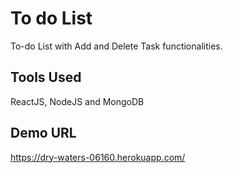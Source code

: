 # To do List

To-do List with Add and Delete Task functionalities.

## Tools Used

ReactJS, NodeJS and MongoDB

## Demo URL

https://dry-waters-06160.herokuapp.com/
